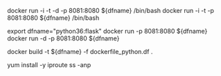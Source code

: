 
docker run -i -t -d -p 8081:8080 ${dfname} /bin/bash
docker run -i -t -p 8081:8080 ${dfname} /bin/bash

export dfname="python36:flask"
docker run -p 8081:8080 ${dfname}
docker run -d -p 8081:8080 ${dfname}

docker build -t ${dfname} -f dockerfile_python.df .


 yum install -y iproute
 ss -anp

